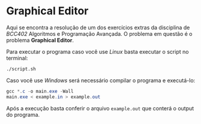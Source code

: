 # **Graphical Editor**

Aqui se encontra a resolução de um dos exercícios extras da disciplina de *BCC402* Algoritmos e Programação Avançada. O problema em questão é o problema **Graphical Editor**.

Para executar o programa caso você use *Linux* basta executar o script no terminal:

```sh
./script.sh
```

Caso você use *Windows* será necessário compilar o programa e executá-lo:

```powershell
gcc *.c -o main.exe -Wall
main.exe < example.in > example.out
```

Após a execução basta conferir o arquivo ```example.out``` que conterá o output do programa.
